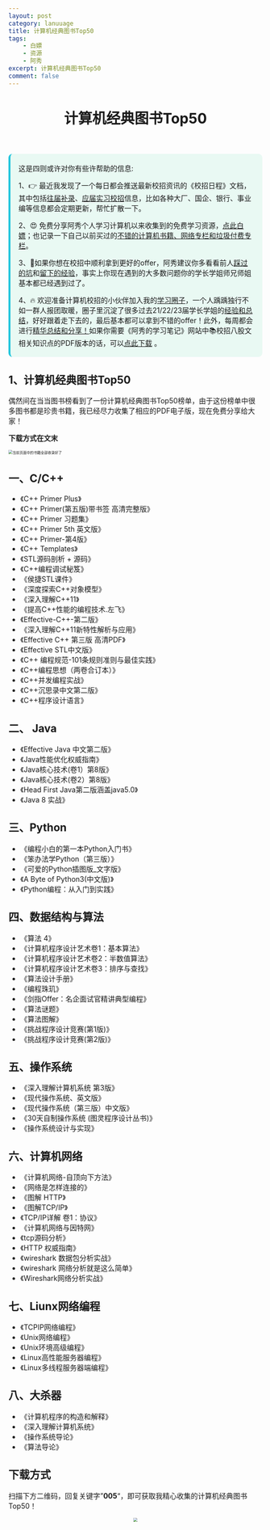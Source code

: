 ```yaml
---
layout: post
category: lanuuage
title: 计算机经典图书Top50
tags:
    - 白嫖
    - 资源
    - 阿秀
excerpt: 计算机经典图书Top50
comment: false
---
```






<h1 align="center">计算机经典图书Top50</h1>

​     



<div style="border-color: #24C6DC;
            background-color: #e9f9f3;         
            margin: 1rem 0;
        padding: .25rem 1rem;
        border-left-width: .3rem;
        border-left-style: solid;
        border-radius: .5rem;
        color: inherit;">
  <p>这是四则或许对你有些许帮助的信息:</p>
  <p>1、👉 最近我发现了一个每日都会推送最新校招资讯的《校招日程》文档，其中包括<a style="text-decoration: underline" href="https://flowus.cn/share/ee50d5eb-3cd5-4f74-880e-95b215dd4ff2" target="_blank">往届补录</a>、<a style="text-decoration: underline" href="https://flowus.cn/share/5f327c98-1e31-46c8-b86b-5ac6105e021f" target="_blank">应届实习校招</a>信息，比如各种大厂、国企、银行、事业编等信息都会定期更新，帮忙扩散一下。</p>  
  <p>2、😍
    免费分享阿秀个人学习计算机以来收集到的免费学习资源，<a style="text-decoration: underline" href="/notes/07-resources/01-free/01-introduce.html" target="_blank">点此白嫖</a>；也记录一下自己以前买过的<a style="text-decoration: underline" href="/notes/07-resources/02-precious.html" target="_blank">不错的计算机书籍、网络专栏和垃圾付费专栏</a>。
  </p>
  <p>3、🚀如果你想在校招中顺利拿到更好的offer，阿秀建议你多看看前人<a style="text-decoration: underline" href="https://www.yuque.com/tuobaaxiu/httmmc/npg1k81zeq4wfpyz" target="_blank">踩过的坑</a>和<a style="text-decoration: underline"  target="_blank" href="https://www.yuque.com/tuobaaxiu/httmmc/gge9ppd0mbu2d3dp">留下的经验</a>，事实上你现在遇到的大多数问题你的学长学姐师兄师姐基本都已经遇到过了。
  </p>
  <p>4、🔥 欢迎准备计算机校招的小伙伴加入我的<a  style="text-decoration: underline" href="https://www.yuque.com/tuobaaxiu/httmmc/xg0otqvc17wfx4u9" target="_blank">学习圈子</a>，一个人踽踽独行不如一群人报团取暖，圈子里沉淀了很多过去21/22/23届学长学姐的<a  style="text-decoration: underline" href="https://www.yuque.com/tuobaaxiu/httmmc/gge9ppd0mbu2d3dp" target="_blank">经验和总结</a>，好好跟着走下去的，最后基本都可以拿到不错的offer！此外，每周都会进行<a  style="text-decoration: underline" href="https://www.yuque.com/tuobaaxiu/httmmc/npg1k81zeq4wfpyz" target="_blank">精华总结和分享！</a>如果你需要《阿秀的学习笔记》网站中📚︎校招八股文相关知识点的PDF版本的话，可以<a style="text-decoration: underline" href="https://www.yuque.com/tuobaaxiu/httmmc/qs0yn66apvkzw0ps" target="_blank">点此下载</a> 。</p>   </div>


## 1、计算机经典图书Top50

偶然间在当当图书榜看到了一份计算机经典图书Top50榜单，由于这份榜单中很多图书都是珍贵书籍，我已经尽力收集了相应的PDF电子版，现在免费分享给大家！

**下载方式在文末**

<img src="http://oss.interviewguide.cn/img/202203261420890.png" alt="当前页面中的书籍全部收录好了" style="zoom:50%;" />

## 一、C/C++

- 《C++ Primer Plus》
- 《C++ Primer(第五版)带书签 高清完整版》
- 《C++ Primer 习题集》
- 《C++ Primer 5th 英文版》
- 《C++ Primer-第4版》
- 《C++ Templates》
- 《STL源码剖析 + 源码》
- 《C++编程调试秘笈》
- 《侯捷STL课件》
- 《深度探索C++对象模型》
- 《深入理解C++11》
- 《提高C++性能的编程技术.左飞》
- 《Effective-C++-第二版》
- 《深入理解C++11新特性解析与应用》
- 《Effective C++ 第三版 高清PDF》
- 《Effective STL中文版》
- 《C++ 编程规范-101条规则准则与最佳实践》
- 《C++编程思想（两卷合订本）》
- 《C++并发编程实战》
- 《C++沉思录中文第二版》
- 《C++程序设计语言》

## 二、 Java

- 《Effective Java 中文第二版》
- 《Java性能优化权威指南》
- 《Java核心技术(卷1）第8版》
- 《Java核心技术(卷2）第8版》
- 《Head First Java第二版涵盖java5.0》
- 《Java 8 实战》

## 三、Python

- 《编程小白的第一本Python入门书》
- 《笨办法学Python（第三版）》
- 《可爱的Python插图版_文字版》
- 《A Byte of Python3(中文版)》
- 《Python编程：从入门到实践》

## 四、数据结构与算法

- 《算法 4》
- 《计算机程序设计艺术卷1：基本算法》
- 《计算机程序设计艺术卷2：半数值算法》
- 《计算机程序设计艺术卷3：排序与查找》
- 《算法设计手册》
- 《编程珠玑》
- 《剑指Offer：名企面试官精讲典型编程》
- 《算法谜题》
- 《算法图解》
- 《挑战程序设计竞赛(第1版)》
- 《挑战程序设计竞赛(第2版)》

## 五、操作系统

- 《深入理解计算机系统 第3版》
- 《现代操作系统、英文版》
- 《现代操作系统（第三版）中文版》
- 《30天自制操作系统 (图灵程序设计丛书)》
- 《操作系统设计与实现》

## 六、计算机网络

- 《计算机网络-自顶向下方法》
- 《网络是怎样连接的》
- 《图解 HTTP》
- 《图解TCP/IP》
- 《TCP/IP详解 卷1：协议》
- 《计算机网络与因特网》
- 《tcp源码分析》
- 《HTTP 权威指南》
- 《wireshark 数据包分析实战》
- 《wireshark 网络分析就是这么简单》
- 《Wireshark网络分析实战》

## 七、Liunx网络编程

- 《TCPIP网络编程》
- 《Unix网络编程》
- 《Unix环境高级编程》
- 《Linux高性能服务器编程》
- 《Linux多线程服务器端编程》

## 八、大杀器

- 《计算机程序的构造和解释》
- 《深入理解计算机系统》
- 《操作系统导论》
- 《算法导论》

## 下载方式

扫描下方二维码，回复关键字”**005**“，即可获取我精心收集的计算机经典图书Top50！

<div align="center">
 <img src="http://oss.interviewguide.cn/img/202205222330709.png" style="zoom:50%;" />
</div>


